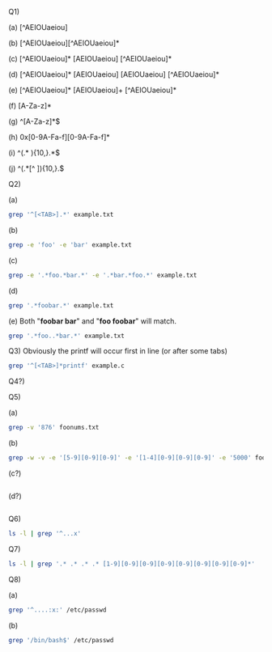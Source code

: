 Q1)

(a) [^AEIOUaeiou]

(b) [^AEIOUaeiou][^AEIOUaeiou]*

(c) [^AEIOUaeiou]\* [AEIOUaeiou] [^AEIOUaeiou]\*

(d) [^AEIOUaeiou]\* [AEIOUaeiou] [AEIOUaeiou] [^AEIOUaeiou]\*

(e) [^AEIOUaeiou]\* [AEIOUaeiou]+ [^AEIOUaeiou]\*

(f) [A-Za-z]*

(g) ^[A-Za-z]*$

(h) 0x[0-9A-Fa-f][0-9A-Fa-f]\*

(i) ^(.* ){10,}.*$

(j) ^(.*[^ ]){10,}.$

Q2)

(a) 
```bash
grep '^[<TAB>].*' example.txt
```
(b) 
```bash
grep -e 'foo' -e 'bar' example.txt
```
(c) 
```bash
grep -e '.*foo.*bar.*' -e '.*bar.*foo.*' example.txt
```
(d) 
```bash
grep '.*foobar.*' example.txt
```
(e) Both "**foobar bar**" and "**foo foobar**" will match.
```bash
grep '.*foo..*bar.*' example.txt
```

Q3) Obviously the printf will occur first in line (or after some tabs)
```bash
grep '^[<TAB>]*printf' example.c
```

Q4?)

Q5)

(a) 
```bash
grep -v '876' foonums.txt
```
(b) 
```bash
grep -w -v -e '[5-9][0-9][0-9]' -e '[1-4][0-9][0-9][0-9]' -e '5000' foonums.txt
```
(c?) 
```grep

```
(d?)
```grep

```

Q6)
```bash
ls -l | grep '^...x'
```

Q7)
```bash
ls -l | grep '.* .* .* .* [1-9][0-9][0-9][0-9][0-9][0-9][0-9][0-9]*'
```

Q8)

(a)
```bash
grep '^....:x:' /etc/passwd
```

(b)
```bash
grep '/bin/bash$' /etc/passwd
```
